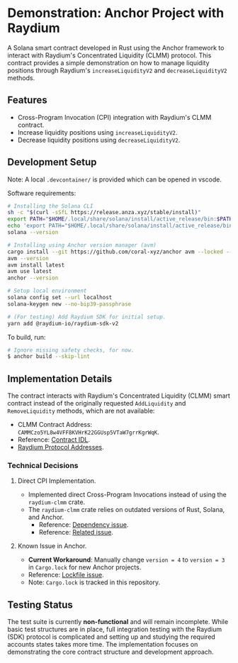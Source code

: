 # Demonstration: Anchor Project with Raydium

A Solana smart contract developed in Rust using the Anchor framework to interact with Raydium's Concentrated Liquidity (CLMM) protocol. This contract provides a simple demonstration on how to manage liquidity positions through Raydium's `increaseLiquidityV2` and `decreaseLiquidityV2` methods.

## Features

- Cross-Program Invocation (CPI) integration with Raydium's CLMM contract.
- Increase liquidity positions using `increaseLiquidityV2`.
- Decrease liquidity positions using `decreaseLiquidityV2`.

## Development Setup

Note: A local `.devcontainer/` is provided which can be opened in vscode.

Software requirements:

```bash
# Installing the Solana CLI
sh -c "$(curl -sSfL https://release.anza.xyz/stable/install)"
export PATH="$HOME/.local/share/solana/install/active_release/bin:$PATH"
echo 'export PATH="$HOME/.local/share/solana/install/active_release/bin:$PATH"' >> "$HOME/.bashrc"
solana --version

# Installing using Anchor version manager (avm)
cargo install --git https://github.com/coral-xyz/anchor avm --locked --force
avm --version
avm install latest
avm use latest
anchor --version

# Setup local environment
solana config set --url localhost
solana-keygen new --no-bip39-passphrase

# (For testing) Add Raydium SDK for initial setup.
yarn add @raydium-io/raydium-sdk-v2
```

To build, run:

```bash
# Ignore missing safety checks, for now.
$ anchor build --skip-lint
```

## Implementation Details

The contract interacts with Raydium's Concentrated Liquidity (CLMM) smart contract instead of the originally requested `AddLiquidity` and `RemoveLiquidity` methods, which are not available:

- CLMM Contract Address: `CAMMCzo5YL8w4VFF8KVHrK22GGUsp5VTaW7grrKgrWqK`.
- Reference: [Contract IDL](https://solscan.io/account/CAMMCzo5YL8w4VFF8KVHrK22GGUsp5VTaW7grrKgrWqK#anchorProgramIdl).
- [Raydium Protocol Addresses](https://docs.raydium.io/raydium/protocol/developers/addresses).

### Technical Decisions

1. Direct CPI Implementation.
   - Implemented direct Cross-Program Invocations instead of using the `raydium-clmm` crate.
   - The `raydium-clmm` crate relies on outdated versions of Rust, Solana, and Anchor.
      - Reference: [Dependency issue](https://github.com/raydium-io/raydium-clmm/issues/93).
      - Reference: [Related issue](https://github.com/raydium-io/raydium-clmm/issues/91).

2. Known Issue in Anchor.
   - **Current Workaround**: Manually change `version = 4` to `version = 3` in `Cargo.lock` for new Anchor projects.
   - Reference: [Lockfile issue](https://github.com/coral-xyz/anchor/issues/3392).
   - Note: `Cargo.lock` is tracked in this repository.

## Testing Status

The test suite is currently **non-functional** and will remain incomplete. While basic test structures are in place, full integration testing with the Raydium (SDK) protocol is complicated and setting up and studying the required accounts states takes more time. The implementation focuses on demonstrating the core contract structure and development approach.
